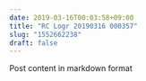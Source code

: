 ```yaml
---
date: 2019-03-16T00:03:58+09:00
title: "RC Logr 20190316 000357"
slug: "1552662238"
draft: false
---
```


Post content in markdown format
